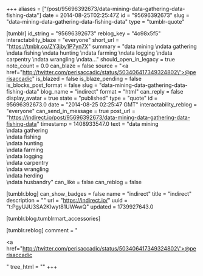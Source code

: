 +++
aliases = ["/post/95696392673/data-mining-data-gathering-data-fishing-data"]
date = 2014-08-25T02:25:47Z
id = "95696392673"
slug = "data-mining-data-gathering-data-fishing-data"
type = "tumblr-quote"

[tumblr]
id_string = "95696392673"
reblog_key = "4o98x5f5"
interactability_blaze = "everyone"
short_url = "https://tmblr.co/ZY3jby1P7yn7X"
summary = "data mining \ndata gathering \ndata fishing \ndata hunting \ndata farming \ndata logging \ndata carpentry \ndata wrangling \ndata..."
should_open_in_legacy = true
note_count = 0.0
can_blaze = false
source = "<a href=\"http://twitter.com/perisaccadic/status/503406417349324802\">@perisaccadic</a>"
is_blazed = false
is_blaze_pending = false
is_blocks_post_format = false
slug = "data-mining-data-gathering-data-fishing-data"
blog_name = "indirect"
format = "html"
can_reply = false
display_avatar = true
state = "published"
type = "quote"
id = 95696392673.0
date = "2014-08-25 02:25:47 GMT"
interactability_reblog = "everyone"
can_send_in_message = true
post_url = "https://indirect.io/post/95696392673/data-mining-data-gathering-data-fishing-data"
timestamp = 1408933547.0
text = "data mining<br/>\ndata gathering<br/>\ndata fishing<br/>\ndata hunting<br/>\ndata farming<br/>\ndata logging<br/>\ndata carpentry<br/>\ndata wrangling<br/>\ndata herding<br/>\ndata husbandry"
can_like = false
can_reblog = false

[tumblr.blog]
can_show_badges = false
name = "indirect"
title = "indirect"
description = ""
url = "https://indirect.io/"
uuid = "t:PgyUJU3SA2Klwyt81UWAwQ"
updated = 1739927643.0

[tumblr.blog.tumblrmart_accessories]

[tumblr.reblog]
comment = "<p><a href=\"http://twitter.com/perisaccadic/status/503406417349324802\">@perisaccadic</a></p>"
tree_html = ""
+++
